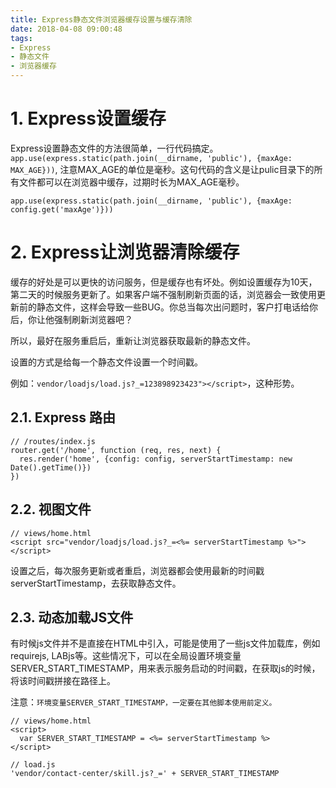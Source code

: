 ```yaml
---
title: Express静态文件浏览器缓存设置与缓存清除
date: 2018-04-08 09:00:48
tags:
- Express
- 静态文件
- 浏览器缓存
---
```


# 1. Express设置缓存

Express设置静态文件的方法很简单，一行代码搞定。`app.use(express.static(path.join(__dirname, 'public'), {maxAge: MAX_AGE}))`,
注意MAX_AGE的单位是毫秒。这句代码的含义是让pulic目录下的所有文件都可以在浏览器中缓存，过期时长为MAX_AGE毫秒。

```
app.use(express.static(path.join(__dirname, 'public'), {maxAge: config.get('maxAge')}))
```

# 2. Express让浏览器清除缓存

缓存的好处是可以更快的访问服务，但是缓存也有坏处。例如设置缓存为10天，第二天的时候服务更新了。如果客户端不强制刷新页面的话，浏览器会一致使用更新前的静态文件，这样会导致一些BUG。你总当每次出问题时，客户打电话给你后，你让他强制刷新浏览器吧？

所以，最好在服务重启后，重新让浏览器获取最新的静态文件。

设置的方式是给每一个静态文件设置一个时间戳。

例如：`vendor/loadjs/load.js?_=123898923423"></script>`，这种形势。

## 2.1. Express 路由

```
// /routes/index.js
router.get('/home', function (req, res, next) {
  res.render('home', {config: config, serverStartTimestamp: new Date().getTime()})
})
```

## 2.2. 视图文件

```
// views/home.html
<script src="vendor/loadjs/load.js?_=<%= serverStartTimestamp %>"></script>
```

设置之后，每次服务更新或者重启，浏览器都会使用最新的时间戳serverStartTimestamp，去获取静态文件。

## 2.3. 动态加载JS文件

有时候js文件并不是直接在HTML中引入，可能是使用了一些js文件加载库，例如requirejs, LABjs等。这些情况下，可以在全局设置环境变量SERVER_START_TIMESTAMP，用来表示服务启动的时间戳，在获取js的时候，将该时间戳拼接在路径上。

注意：`环境变量SERVER_START_TIMESTAMP，一定要在其他脚本使用前定义。`

```
// views/home.html
<script>
  var SERVER_START_TIMESTAMP = <%= serverStartTimestamp %>
</script>

// load.js
'vendor/contact-center/skill.js?_=' + SERVER_START_TIMESTAMP
```